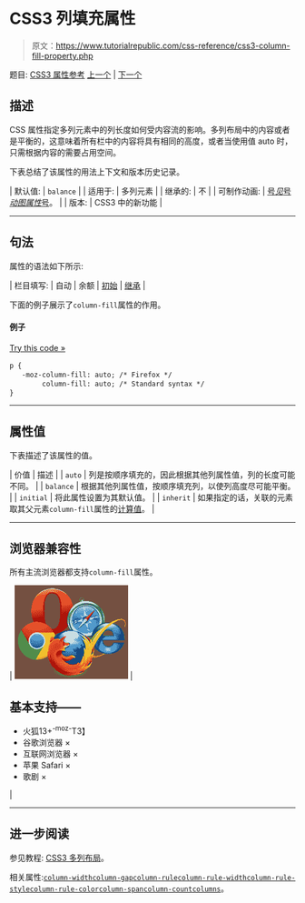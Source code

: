# CSS3 列填充属性

> 原文：<https://www.tutorialrepublic.com/css-reference/css3-column-fill-property.php>

题目: [CSS3 属性参考](css3-properties.php) [上一个](css3-column-count-property.php) | [下一个](css3-column-gap-property.php)

## 描述

CSS 属性指定多列元素中的列长度如何受内容流的影响。多列布局中的内容或者是平衡的，这意味着所有栏中的内容将具有相同的高度，或者当使用值 auto 时，只需根据内容的需要占用空间。

下表总结了该属性的用法上下文和版本历史记录。

| 默认值: | `balance` |
| 适用于: | 多列元素 |
| 继承的: | 不 |
| 可制作动画: | [号*见*号*动图属性*号](css-animatable-properties.php)。 |
| 版本: | CSS3 中的新功能 |

* * *

## 句法

属性的语法如下所示:

| 栏目填写: | 自动 &#124; 余额 &#124; [初始](../definitions.php#initial) &#124; [继承](../definitions.php#inherit) |

下面的例子展示了`column-fill`属性的作用。

#### 例子

[Try this code »](../codelab.php?topic=css3&file=column-fill-property "Try this code using online Editor")

```
p {
   -moz-column-fill: auto; /* Firefox */
        column-fill: auto; /* Standard syntax */
}
```

* * *

## 属性值

下表描述了该属性的值。

| 价值 | 描述 |
| `auto` | 列是按顺序填充的，因此根据其他列属性值，列的长度可能不同。 |
| `balance` | 根据其他列属性值，按顺序填充列，以使列高度尽可能平衡。 |
| `initial` | 将此属性设置为其默认值。 |
| `inherit` | 如果指定的话，关联的元素取其父元素`column-fill`属性的[计算值](../definitions.php#computed-value)。 |

* * *

## 浏览器兼容性

所有主流浏览器都支持`column-fill`属性。

| ![Browsers Icon](img/e9331123c77668c1832e541c2fca1002.png) | 

## 基本支持——

*   火狐13+<sup class="badge">-moz-</sup>T3】
*   谷歌浏览器 ×
*   互联网浏览器 ×
*   苹果 Safari ×
*   歌剧 ×

 |

* * *

## 进一步阅读

参见教程: [CSS3 多列布局](../css-tutorial/css3-multi-column-layouts.php)。

相关属性:[`column-width`](css3-column-width-property.php)[`column-gap`](css3-column-gap-property.php)[`column-rule`](css3-column-rule-property.php)[`column-rule-width`](css3-column-rule-width-property.php)[`column-rule-style`](css3-column-rule-style-property.php)[`column-rule-color`](css3-column-rule-color-property.php)[`column-span`](css3-column-span-property.php)[`column-count`](css3-column-count-property.php)[`columns`](css3-columns-property.php)。